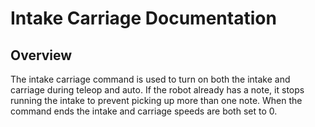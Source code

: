 # Intake Carriage Documentation

## Overview

The intake carriage command is used to turn on both the intake and carriage during teleop and auto. If the robot already has a note, it stops running the intake to prevent picking up more than one note. When the command ends the intake and carriage speeds are both set to 0.